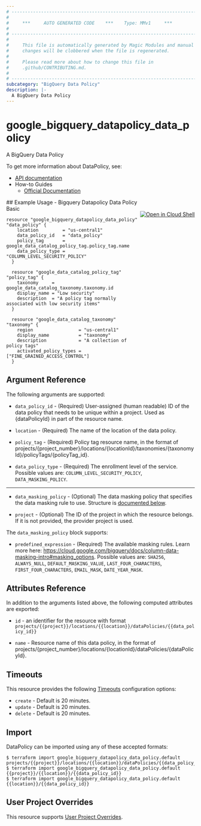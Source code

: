 ```yaml
---
# ----------------------------------------------------------------------------
#
#     ***     AUTO GENERATED CODE    ***    Type: MMv1     ***
#
# ----------------------------------------------------------------------------
#
#     This file is automatically generated by Magic Modules and manual
#     changes will be clobbered when the file is regenerated.
#
#     Please read more about how to change this file in
#     .github/CONTRIBUTING.md.
#
# ----------------------------------------------------------------------------
subcategory: "BigQuery Data Policy"
description: |-
  A BigQuery Data Policy
---
```


# google\_bigquery\_datapolicy\_data\_policy

A BigQuery Data Policy


To get more information about DataPolicy, see:

* [API documentation](https://cloud.google.com/bigquery/docs/reference/bigquerydatapolicy/rest/v1beta1/projects.locations.dataPolicies/create)
* How-to Guides
    * [Official Documentation](https://cloud.google.com/bigquery/docs/column-data-masking-intro)

<div class = "oics-button" style="float: right; margin: 0 0 -15px">
  <a href="https://console.cloud.google.com/cloudshell/open?cloudshell_git_repo=https%3A%2F%2Fgithub.com%2Fterraform-google-modules%2Fdocs-examples.git&cloudshell_working_dir=bigquery_datapolicy_data_policy_basic&cloudshell_image=gcr.io%2Fcloudshell-images%2Fcloudshell%3Alatest&open_in_editor=main.tf&cloudshell_print=.%2Fmotd&cloudshell_tutorial=.%2Ftutorial.md" target="_blank">
    <img alt="Open in Cloud Shell" src="//gstatic.com/cloudssh/images/open-btn.svg" style="max-height: 44px; margin: 32px auto; max-width: 100%;">
  </a>
</div>
## Example Usage - Bigquery Datapolicy Data Policy Basic


```hcl
resource "google_bigquery_datapolicy_data_policy" "data_policy" {
    location         = "us-central1"
    data_policy_id   = "data_policy"
    policy_tag       = google_data_catalog_policy_tag.policy_tag.name
    data_policy_type = "COLUMN_LEVEL_SECURITY_POLICY"
  }

  resource "google_data_catalog_policy_tag" "policy_tag" {
    taxonomy     = google_data_catalog_taxonomy.taxonomy.id
    display_name = "Low security"
    description  = "A policy tag normally associated with low security items"
  }
  
  resource "google_data_catalog_taxonomy" "taxonomy" {
    region                 = "us-central1"
    display_name           = "taxonomy"
    description            = "A collection of policy tags"
    activated_policy_types = ["FINE_GRAINED_ACCESS_CONTROL"]
  }
```

## Argument Reference

The following arguments are supported:


* `data_policy_id` -
  (Required)
  User-assigned (human readable) ID of the data policy that needs to be unique within a project. Used as {dataPolicyId} in part of the resource name.

* `location` -
  (Required)
  The name of the location of the data policy.

* `policy_tag` -
  (Required)
  Policy tag resource name, in the format of projects/{project_number}/locations/{locationId}/taxonomies/{taxonomyId}/policyTags/{policyTag_id}.

* `data_policy_type` -
  (Required)
  The enrollment level of the service.
  Possible values are: `COLUMN_LEVEL_SECURITY_POLICY`, `DATA_MASKING_POLICY`.


- - -


* `data_masking_policy` -
  (Optional)
  The data masking policy that specifies the data masking rule to use.
  Structure is [documented below](#nested_data_masking_policy).

* `project` - (Optional) The ID of the project in which the resource belongs.
    If it is not provided, the provider project is used.


<a name="nested_data_masking_policy"></a>The `data_masking_policy` block supports:

* `predefined_expression` -
  (Required)
  The available masking rules. Learn more here: https://cloud.google.com/bigquery/docs/column-data-masking-intro#masking_options.
  Possible values are: `SHA256`, `ALWAYS_NULL`, `DEFAULT_MASKING_VALUE`, `LAST_FOUR_CHARACTERS`, `FIRST_FOUR_CHARACTERS`, `EMAIL_MASK`, `DATE_YEAR_MASK`.

## Attributes Reference

In addition to the arguments listed above, the following computed attributes are exported:

* `id` - an identifier for the resource with format `projects/{{project}}/locations/{{location}}/dataPolicies/{{data_policy_id}}`

* `name` -
  Resource name of this data policy, in the format of projects/{project_number}/locations/{locationId}/dataPolicies/{dataPolicyId}.


## Timeouts

This resource provides the following
[Timeouts](https://developer.hashicorp.com/terraform/plugin/sdkv2/resources/retries-and-customizable-timeouts) configuration options:

- `create` - Default is 20 minutes.
- `update` - Default is 20 minutes.
- `delete` - Default is 20 minutes.

## Import


DataPolicy can be imported using any of these accepted formats:

```
$ terraform import google_bigquery_datapolicy_data_policy.default projects/{{project}}/locations/{{location}}/dataPolicies/{{data_policy_id}}
$ terraform import google_bigquery_datapolicy_data_policy.default {{project}}/{{location}}/{{data_policy_id}}
$ terraform import google_bigquery_datapolicy_data_policy.default {{location}}/{{data_policy_id}}
```

## User Project Overrides

This resource supports [User Project Overrides](https://registry.terraform.io/providers/hashicorp/google/latest/docs/guides/provider_reference#user_project_override).
